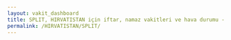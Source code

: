 ```yaml
---
layout: vakit_dashboard
title: SPLIT, HIRVATISTAN için iftar, namaz vakitleri ve hava durumu - ilçe/eyalet seç
permalink: /HIRVATISTAN/SPLIT/
---
```


<script type="text/javascript">
  var GLOBAL_COUNTRY = 'HIRVATISTAN';
  var GLOBAL_CITY = 'SPLIT';
  var GLOBAL_STATE = '';
  var lat = 72;
  var lon = 21;
</script>
